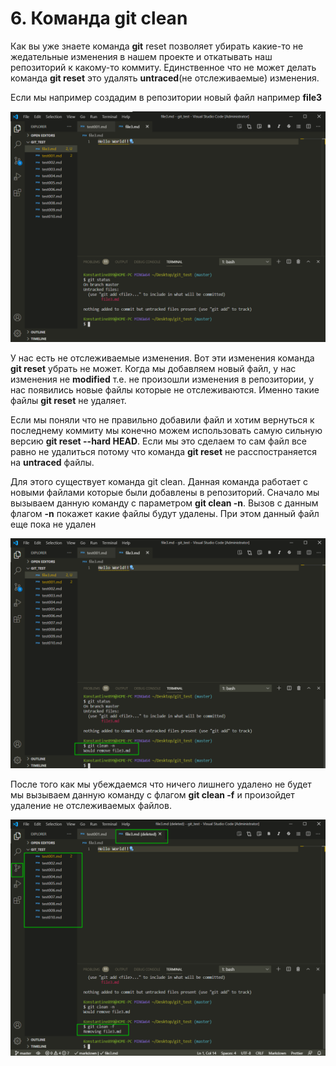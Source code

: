 # 6. Команда git clean

Как вы уже знаете команда **git** reset позволяет убирать какие-то не жедательные изменения в нашем проекте и откатывать наш репозиторий к какому-то коммиту. Единственное что не может делать команда **git reset** это удалять **untraced**(не отслеживаемые) изменения.

Если мы например создадим в репозитории новый файл например **file3**

![](img/059.png)

У нас есть не отслеживаемые изменения. Вот эти изменения команда **git reset** убрать не может. 
Когда мы добавляем новый файл, у нас изменения не **modified** т.е. не произошли изменения в репозитории, у нас появились новые файлы которые не отслеживаются. Именно такие файлы **git reset** не удаляет.

Если мы поняли что не правильно добавили файл и хотим вернуться к последнему коммиту мы конечно можем использовать самую сильную версию **git reset --hard HEAD**. Если мы это сделаем то сам файл все равно не удалиться потому что команда **git reset** не расспостраняется на **untraced** файлы.

Для этого существует команда git clean. Данная команда работает с новыми файлами которые были добавлены в репозиторий. Сначало мы вызываем данную команду с параметром **git clean -n**. Вызов с данным флагом **-n** покажет какие файлы будут удалены. При этом данный файл еще пока не удален

![](img/060.png)

После того как мы убеждаемся что ничего лишнего удалено не будет мы вызываем данную команду с флагом **git clean -f** и произойдет удаление не отслеживаемых файлов.

![](img/061.png)

